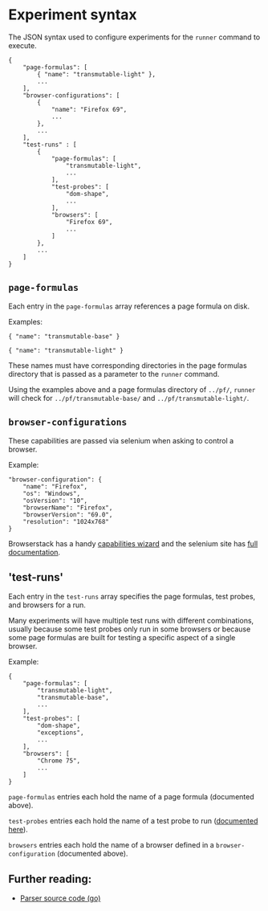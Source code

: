 # Experiment syntax

The JSON syntax used to configure experiments for the `runner` command to execute.

	{
		"page-formulas": [
			{ "name": "transmutable-light" },
			...
		],
		"browser-configurations": [
			{
				"name": "Firefox 69",
				...
			},
			...
		],
		"test-runs" : [
			{
				"page-formulas": [
					"transmutable-light",
					...
				],
				"test-probes": [
					"dom-shape",
					...
				],
				"browsers": [
					"Firefox 69",
					...
				]
			},
			...
		]
	}

## `page-formulas`

Each entry in the `page-formulas` array references a page formula on disk.

Examples:

	{ "name": "transmutable-base" }

	{ "name": "transmutable-light" }

These names must have corresponding directories in the page formulas directory that is passed as a parameter to the `runner` command.

Using the examples above and a page formulas directory of `../pf/`, `runner` will check for `../pf/transmutable-base/` and `../pf/transmutable-light/`.

## `browser-configurations`

These capabilities are passed via selenium when asking to control a browser.

Example:

	"browser-configuration": {
		"name": "Firefox",
		"os": "Windows",
		"osVersion": "10",
		"browserName": "Firefox",
		"browserVersion": "69.0",
		"resolution": "1024x768"
	}

Browserstack has a handy [capabilities wizard](https://www.browserstack.com/automate/capabilities) and the selenium site has [full documentation](https://github.com/SeleniumHQ/selenium/wiki/DesiredCapabilities).


## 'test-runs'

Each entry in the `test-runs` array specifies the page formulas, test probes, and browsers for a run.

Many experiments will have multiple test runs with different combinations, usually because some test probes only run in some browsers or because some page formulas are built for testing a specific aspect of a single browser. 

Example: 

	{
		"page-formulas": [
			"transmutable-light",
			"transmutable-base",
			...
		],
		"test-probes": [
			"dom-shape",
			"exceptions",
			...
		],
		"browsers": [
			"Chrome 75",
			...
		]
	}

`page-formulas` entries each hold the name of a page formula (documented above).

`test-probes` entries each hold the name of a test probe to run ([documented here](TEST_PROBE_API.md)).

`browsers` entries each hold the name of a browser defined in a `browser-configuration` (documented above).

## Further reading:
- [Parser source code (go)](../go/src/wel/experiments/experiments.go)




